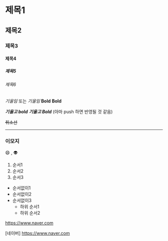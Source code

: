 # 제목1
## 제목2
### 제목3
#### 제목4
##### 제목5
###### 제목6

*기울임*  또는 _기울임_
**Bold**  __Bold__

***기울고 bold***  ___기울고 Bold___ (아마 push 하면 반영될 것 같음)

~~취소선~~

---

### 이모지
:smile: , :alien:

1. 순서1
2. 순서2
3. 순서3

+ 순서없이1
+ 순서없이2
+ 순서없이3
    + 하위 순서1
    + 하위 순서2


<https://www.naver.com>

[네이버] <https://www.naver.com>

